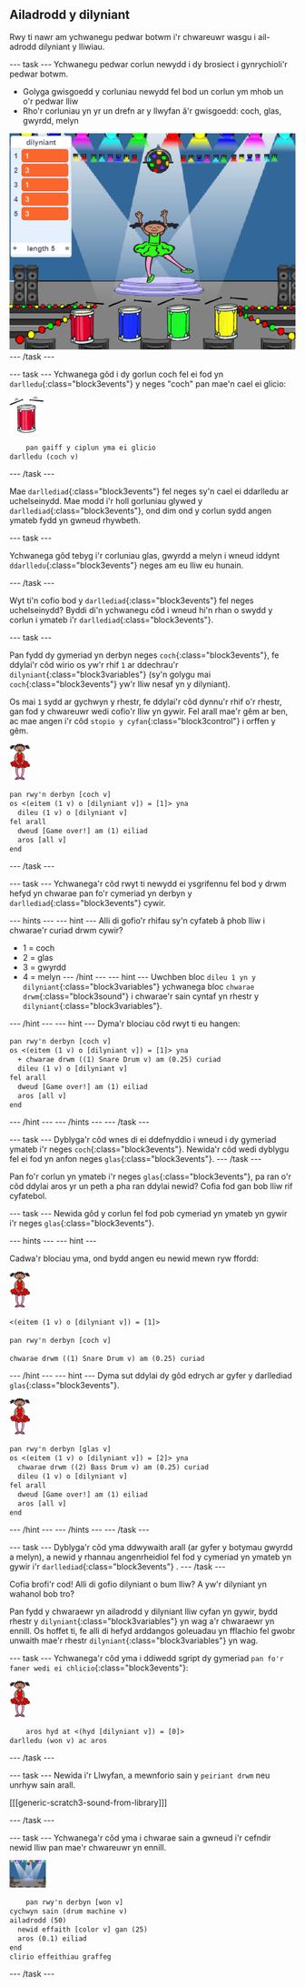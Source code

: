 ## Ailadrodd y dilyniant

Rwy ti nawr am ychwanegu pedwar botwm i'r chwareuwr wasgu i ail-adrodd dilyniant y lliwiau.

\--- task \--- Ychwanegu pedwar corlun newydd i dy brosiect i gynrychioli'r pedwar botwm.

+ Golyga gwisgoedd y corluniau newydd fel bod un corlun ym mhob un o'r pedwar lliw
+ Rho'r corluniau yn yr un drefn ar y llwyfan â'r gwisgoedd: coch, glas, gwyrdd, melyn

![sgrinlun](images/colour-drums.png) \--- /task \---

\--- task \--- Ychwanega gôd i dy gorlun coch fel ei fod yn `darlledu`{:class="block3events"} y neges "coch" pan mae'n cael ei glicio:

![drwm coch](images/red_drum.png)

```blocks3
    pan gaiff y ciplun yma ei glicio
darlledu (coch v)
```

\--- /task \---

Mae `darllediad`{:class="block3events"} fel neges sy'n cael ei ddarlledu ar uchelseinydd. Mae modd i'r holl gorluniau glywed y `darllediad`{:class="block3events"}, ond dim ond y corlun sydd angen ymateb fydd yn gwneud rhywbeth.

\--- task \---

Ychwanega gôd tebyg i'r corluniau glas, gwyrdd a melyn i wneud iddynt `ddarlledu`{:class="block3events"} neges am eu lliw eu hunain.

\--- /task \---

Wyt ti'n cofio bod y `darllediad`{:class="block3events"} fel neges uchelseinydd? Byddi di'n ychwanegu côd i wneud hi'n rhan o swydd y corlun i ymateb i'r `darllediad`{:class="block3events"}.

\--- task \---

Pan fydd dy gymeriad yn derbyn neges `coch`{:class="block3events"}, fe ddylai'r côd wirio os yw'r rhif `1` ar ddechrau'r `dilyniant`{:class="block3variables"} (sy'n golygu mai `coch`{:class="block3events"} yw'r lliw nesaf yn y dilyniant).

Os mai `1` sydd ar gychwyn y rhestr, fe ddylai'r côd dynnu'r rhif o'r rhestr, gan fod y chwareuwr wedi cofio'r lliw yn gywir. Fel arall mae'r gêm ar ben, ac mae angen i'r côd `stopio y cyfan`{:class="block3control"} i orffen y gêm.

![ballerina](images/ballerina.png)

```blocks3
pan rwy'n derbyn [coch v]
os <(eitem (1 v) o [dilyniant v]) = [1]> yna 
  dileu (1 v) o [dilyniant v]
fel arall 
  dweud [Game over!] am (1) eiliad
  aros [all v]
end
```

\--- /task \---

\--- task \--- Ychwanega'r côd rwyt ti newydd ei ysgrifennu fel bod y drwm hefyd yn chwarae pan fo'r cymeriad yn derbyn y `darllediad`{:class="block3events"} cywir.

\--- hints \--- \--- hint \--- Alli di gofio'r rhifau sy'n cyfateb â phob lliw i chwarae'r curiad drwm cywir?

+ 1 = coch
+ 2 = glas
+ 3 = gwyrdd
+ 4 = melyn \--- /hint \--- \--- hint \--- Uwchben bloc `dileu 1 yn y dilyniant`{:class="block3variables"} ychwanega bloc `chwarae drwm`{:class="block3sound"} i chwarae'r sain cyntaf yn rhestr y `dilyniant`{:class="block3variables"}.

\--- /hint \--- \--- hint \--- Dyma'r blociau côd rwyt ti eu hangen:

```blocks3
pan rwy'n derbyn [coch v]
os <(eitem (1 v) o [dilyniant v]) = [1]> yna 
  + chwarae drwm ((1) Snare Drum v) am (0.25) curiad
  dileu (1 v) o [dilyniant v]
fel arall 
  dweud [Game over!] am (1) eiliad
  aros [all v]
end

```

\--- /hint \--- \--- /hints \--- \--- /task \---

\--- task \--- Dyblyga'r côd wnes di ei ddefnyddio i wneud i dy gymeriad ymateb i'r neges `coch`{:class="block3events"}. Newida'r côd wedi dyblygu fel ei fod yn anfon neges `glas`{:class="block3events"}. \--- /task \---

Pan fo'r corlun yn ymateb i'r neges `glas`{:class="block3events"}, pa ran o'r côd ddylai aros yr un peth a pha ran ddylai newid? Cofia fod gan bob lliw rif cyfatebol.

\--- task \--- Newida gôd y corlun fel fod pob cymeriad yn ymateb yn gywir i'r neges `glas`{:class="block3events"}.

\--- hints \--- \--- hint \---

Cadwa'r blociau yma, ond bydd angen eu newid mewn ryw ffordd:

![ballerina](images/ballerina.png)

```blocks3
<(eitem (1 v) o [dilyniant v]) = [1]>

pan rwy'n derbyn [coch v]

chwarae drwm ((1) Snare Drum v) am (0.25) curiad
```

\--- /hint \--- \--- hint \--- Dyma sut ddylai dy gôd edrych ar gyfer y darllediad `glas`{:class="block3events"}.

![ballerina](images/ballerina.png)

```blocks3
pan rwy'n derbyn [glas v]
os <(eitem (1 v) o [dilyniant v]) = [2]> yna 
  chwarae drwm ((2) Bass Drum v) am (0.25) curiad
  dileu (1 v) o [dilyniant v]
fel arall 
  dweud [Game over!] am (1) eiliad
  aros [all v]
end
```

\--- /hint \--- \--- /hints \--- \--- /task \---

\--- task \--- Dyblyga'r côd yma ddwywaith arall (ar gyfer y botymau gwyrdd a melyn), a newid y rhannau angenrheidiol fel fod y cymeriad yn ymateb yn gywir i'r `darllediad`{:class="block3events"} . \--- /task \---

Cofia brofi'r cod! Alli di gofio dilyniant o bum lliw? A yw'r dilyniant yn wahanol bob tro?

Pan fydd y chwaraewr yn ailadrodd y dilyniant lliw cyfan yn gywir, bydd rhestr y `dilyniant`{:class="block3variables"} yn wag a'r chwaraewr yn ennill. Os hoffet ti, fe alli di hefyd arddangos goleuadau yn fflachio fel gwobr unwaith mae'r rhestr `dilyniant`{:class="block3variables"} yn wag.

\--- task \--- Ychwanega'r côd yma i ddiwedd sgript dy gymeriad `pan fo'r faner wedi ei chlicio`{:class="block3events"}:

![ballerina](images/ballerina.png)

```blocks3
    aros hyd at <(hyd [dilyniant v]) = [0]>
darlledu (won v) ac aros
```

\--- /task \---

\--- task \--- Newida i'r Llwyfan, a mewnforio sain y `peiriant drwm` neu unrhyw sain arall.

[[[generic-scratch3-sound-from-library]]]

\--- /task \---

\--- task \--- Ychwanega'r côd yma i chwarae sain a gwneud i'r cefndir newid lliw pan mae'r chwareuwr yn ennill.

![ballerina](images/stage.png)

```blocks3
    pan rwy'n derbyn [won v]
cychwyn sain (drum machine v)
ailadrodd (50) 
  newid effaith [color v] gan (25)
  aros (0.1) eiliad
end
clirio effeithiau graffeg
```

\--- /task \---
